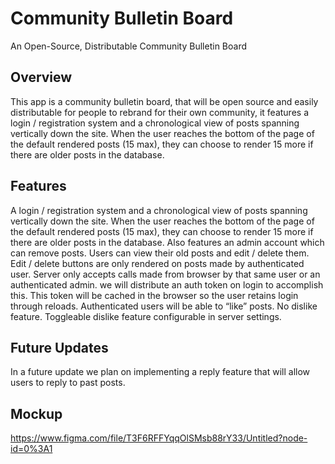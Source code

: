# Community Bulletin Board
An Open-Source, Distributable Community Bulletin Board



## Overview
 This app is a community bulletin board, that will be open source and easily distributable for people to rebrand for their own community, it features a login / registration system and a chronological view of posts spanning vertically down the site. When the user reaches the bottom of the page of the default rendered posts (15 max), they can choose to render 15 more if there are older posts in the database.
 
 
 
 ## Features
 
 A login / registration system and a chronological view of posts spanning vertically down the site. When the user reaches the bottom of the page of the default rendered posts (15 max), they can choose to render 15 more if there are older posts in the database. Also features an admin account which can remove posts.
Users can view their old posts and edit / delete them.
Edit / delete buttons are only rendered on posts made by authenticated user. Server only accepts calls made from browser by that same user or an authenticated admin. we will distribute an auth token on login to accomplish this. This token will be cached in the browser so the user retains login through reloads.
Authenticated users will be able to “like” posts. No dislike feature.
Toggleable dislike feature configurable in server settings.



## Future Updates

In a future update we plan on implementing a reply feature that will allow users to reply to past posts.

## Mockup

https://www.figma.com/file/T3F6RFFYqqOlSMsb88rY33/Untitled?node-id=0%3A1
